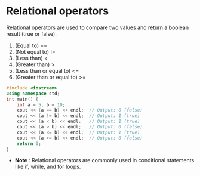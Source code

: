 # Relational operators
Relational operators are used to compare two values and return a boolean result (true or false).
 1. (Equal to) == 
 2. (Not equal to) != 
 3. (Less than)   < 
 4. (Greater than)   >
 5. (Less than or equal to)  <= 
 6. (Greater than or equal to)   >=

```cpp
#include <iostream>
using namespace std;
int main() {
    int a = 5, b = 10;
    cout << (a == b) << endl;  // Output: 0 (false)
    cout << (a != b) << endl;  // Output: 1 (true)
    cout << (a < b) << endl;   // Output: 1 (true)
    cout << (a > b) << endl;   // Output: 0 (false)
    cout << (a <= b) << endl;  // Output: 1 (true)
    cout << (a >= b) << endl;  // Output: 0 (false)
    return 0;
}
```

- **Note** : Relational operators are commonly used in conditional statements like if, while, and for loops.
 